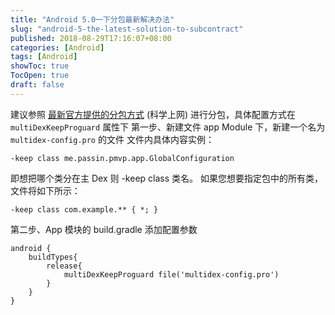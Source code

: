 ```yaml
---
title: "Android 5.0一下分包最新解决办法"
slug: "android-5-the-latest-solution-to-subcontract"
published: 2018-08-29T17:16:07+08:00
categories: [Android]
tags: [Android]
showToc: true
TocOpen: true
draft: false
---
```

建议参照 [最新官方提供的分包方式](https://developer.android.com/studio/build/multidex#mdex-gradle) (科学上网) 进行分包，具体配置方式在 `multiDexKeepProguard` 属性下
第一步、新建文件
app Module 下，新建一个名为 `multidex-config.pro` 的文件
文件内具体内容实例：
```
-keep class me.passin.pmvp.app.GlobalConfiguration
```
即想把哪个类分在主 Dex 则 -keep class 类名。
如果您想要指定包中的所有类，文件将如下所示：
```
-keep class com.example.** { *; }
```
第二步、App 模块的 build.gradle 添加配置参数
```
android {
    buildTypes{
        release{
            multiDexKeepProguard file('multidex-config.pro')
        }
    }
}
```
